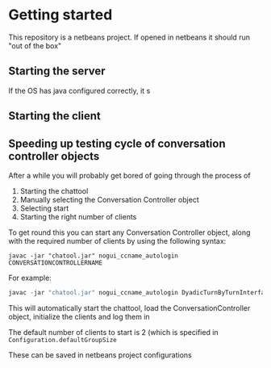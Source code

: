 # Getting started

This repository is a netbeans project. If opened in netbeans it should run "out of the box"

## Starting the server

If the OS has java configured correctly, it s


## Starting the client


## Speeding up testing cycle of conversation controller objects

After a while you will probably get bored of going through the process of 
1. Starting the chattool
2. Manually selecting the Conversation Controller object
3. Selecting start
4. Starting the right number of clients

To get round this you can start any Conversation Controller object, along with the required number of clients by using the following syntax:

```
javac -jar "chatool.jar" nogui_ccname_autologin CONVERSATIONCONTROLLERNAME
```

For example:

```java
javac -jar "chatool.jar" nogui_ccname_autologin DyadicTurnByTurnInterface
```

This will automatically start the chattool, load the ConversationController object, initialize the clients and log them in

The default number of clients to start is 2 (which is specified in 
```Configuration.defaultGroupSize```

These can be saved in netbeans project configurations
